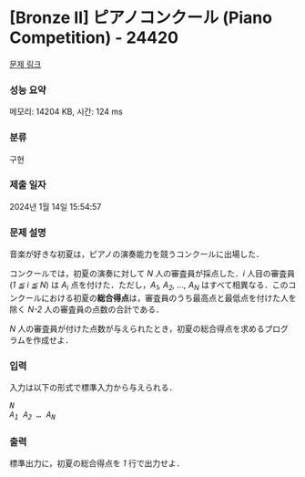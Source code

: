 # [Bronze II] ピアノコンクール (Piano Competition) - 24420 

[문제 링크](https://www.acmicpc.net/problem/24420) 

### 성능 요약

메모리: 14204 KB, 시간: 124 ms

### 분류

구현

### 제출 일자

2024년 1월 14일 15:54:57

### 문제 설명

<p>音楽が好きな初夏は，ピアノの演奏能力を競うコンクールに出場した．</p>

<p>コンクールでは，初夏の演奏に対して <var>N</var> 人の審査員が採点した．<var>i</var> 人目の審査員 (<var>1 ≦ i ≦ N</var>) は <var>A<sub>i</sub></var> 点を付けた．ただし，<var>A<sub>1</sub>, A<sub>2</sub>, ..., A<sub>N</sub></var> はすべて相異なる．このコンクールにおける初夏の<strong>総合得点</strong>は，審査員のうち最高点と最低点を付けた人を除く <var>N-2</var> 人の審査員の点数の合計である．</p>

<p><var>N</var> 人の審査員が付けた点数が与えられたとき，初夏の総合得点を求めるプログラムを作成せよ．</p>

### 입력 

 <p>入力は以下の形式で標準入力から与えられる．</p>

<pre><var>N</var>
<var>A<sub>1</sub></var> <var>A<sub>2</sub></var> <var>…</var> <var>A<sub>N</sub></var></pre>

### 출력 

 <p>標準出力に，初夏の総合得点を <var>1</var> 行で出力せよ．</p>

